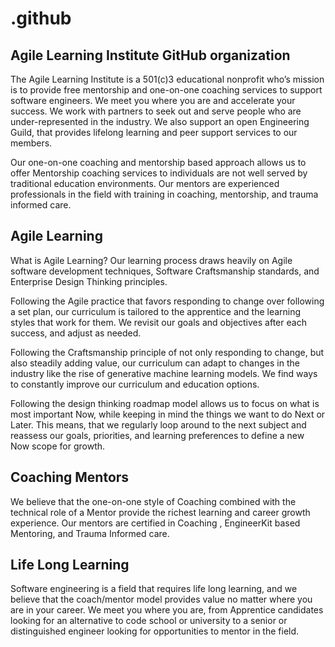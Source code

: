 # .github

## Agile Learning Institute GitHub organization

The Agile Learning Institute is a 501(c)3 educational nonprofit who’s mission is to provide free mentorship and one-on-one coaching services to support software engineers. We meet you where you are and accelerate your success. We work with partners to seek out and serve people who are under-represented in the industry. We also support an open Engineering Guild, that provides lifelong learning and peer support services to our members.

Our one-on-one coaching and mentorship based approach allows us to offer Mentorship coaching services to individuals are not well served by traditional education environments. Our mentors are experienced professionals in the field with training in coaching, mentorship, and trauma informed care.

## Agile Learning

What is Agile Learning? Our learning process draws heavily on Agile software development techniques,  Software Craftsmanship standards, and Enterprise Design Thinking principles.

Following the Agile practice that favors responding to change over following a set plan, our curriculum is tailored to the apprentice and the learning styles that work for them. We revisit our goals and objectives after each success, and adjust as needed.

Following the Craftsmanship principle of not only responding to change, but also steadily adding value, our curriculum can adapt to changes in the industry like the rise of generative machine learning models. We find ways to constantly improve our curriculum and education options.

Following the design thinking roadmap model allows us to focus on what is most important Now, while keeping in mind the things we want to do Next or Later. This means, that we regularly loop around to the next subject and reassess our goals, priorities, and learning preferences to define a new Now scope for growth.

## Coaching Mentors

We believe that the one-on-one style of Coaching combined with the technical role of a Mentor provide the richest learning and career growth experience. Our mentors are certified in Coaching , EngineerKit based Mentoring, and Trauma Informed care.

## Life Long Learning

Software engineering is a field that requires life long learning, and we believe that the coach/mentor model provides value no matter where you are in your career. We meet you where you are,  from Apprentice candidates looking for an alternative to code school or university to a senior or distinguished engineer looking for opportunities to mentor in the field.
